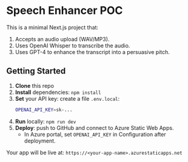 # Speech Enhancer POC

This is a minimal Next.js project that:

1. Accepts an audio upload (WAV/MP3).
2. Uses OpenAI Whisper to transcribe the audio.
3. Uses GPT-4 to enhance the transcript into a persuasive pitch.

## Getting Started

1. **Clone** this repo
2. **Install** dependencies: `npm install`
3. **Set** your API key: create a file `.env.local`:
   ```bash
   OPENAI_API_KEY=sk-...
   ```
4. **Run** locally: `npm run dev`
5. **Deploy**: push to GitHub and connect to Azure Static Web Apps.
   - In Azure portal, set `OPENAI_API_KEY` in Configuration after deployment.

Your app will be live at: `https://<your-app-name>.azurestaticapps.net`
